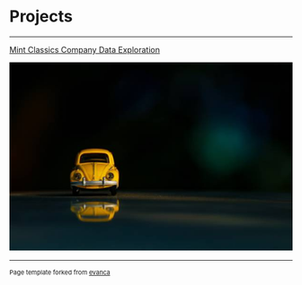# Projects


---

[Mint Classics Company Data Exploration](https://e-gilley.github.io/Mint-Classics-Analysis/)
<div class="project-link">
    <a href="https://e-gilley.github.io//Mint-Classics-Analysis/">
        <img src="images/fahad-bin-kamal-anik-QLaa3aYpwv8-unsplash.jpg?raw=true" alt="Project Image">
    </a>
</div>


---
<p style="font-size:11px">Page template forked from <a href="https://github.com/evanca/quick-portfolio">evanca</a></p>
<!-- Remove above link if you don't want to attibute -->
